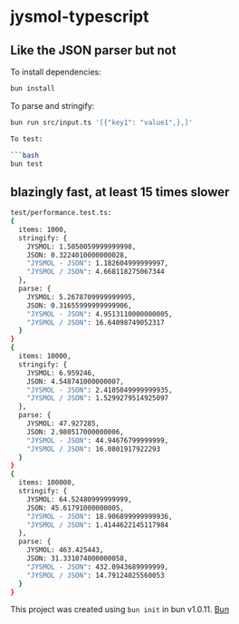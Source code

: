 # jysmol-typescript

## Like the JSON parser but not

To install dependencies:

```bash
bun install
```

To parse and stringify:

```bash
bun run src/input.ts '[{"key1": "value1",},]'

To test:

```bash
bun test
```

## blazingly fast, at least 15 times slower

```bash
test/performance.test.ts:
{
  items: 1000,
  stringify: {
    JYSMOL: 1.5050059999999998,
    JSON: 0.3224010000000028,
    "JYSMOL - JSON": 1.182604999999997,
    "JYSMOL / JSON": 4.668118275067344
  },
  parse: {
    JYSMOL: 5.2678709999999995,
    JSON: 0.31655999999999906,
    "JYSMOL - JSON": 4.9513110000000005,
    "JYSMOL / JSON": 16.64098749052317
  }
}
{
  items: 10000,
  stringify: {
    JYSMOL: 6.959246,
    JSON: 4.548741000000007,
    "JYSMOL - JSON": 2.4105049999999935,
    "JYSMOL / JSON": 1.5299279514925097
  },
  parse: {
    JYSMOL: 47.927285,
    JSON: 2.980517000000006,
    "JYSMOL - JSON": 44.94676799999999,
    "JYSMOL / JSON": 16.0801917922293
  }
}
{
  items: 100000,
  stringify: {
    JYSMOL: 64.52480999999999,
    JSON: 45.61791000000005,
    "JYSMOL - JSON": 18.906899999999936,
    "JYSMOL / JSON": 1.4144622145117984
  },
  parse: {
    JYSMOL: 463.425443,
    JSON: 31.331074000000058,
    "JYSMOL - JSON": 432.0943689999999,
    "JYSMOL / JSON": 14.79124025560053
  }
}
```

This project was created using `bun init` in bun v1.0.11. [Bun](https://bun.sh)
